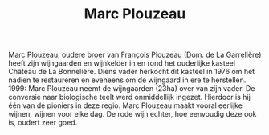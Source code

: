 ﻿---
title: Marc Plouzeau
huis:  Dom. de La Bonnelière
dept:  Indre et Loire
regio: Touraine
photo: plouzeau.jpg
layout: wijnhuis

wijnen:
    - naam:  Les Devants'14
      ref:   
      app:   A.O.C. Touraine
      type:  Blanc sec
      cep:   Sauvignon blanc
      prijs: €8.07
      
      
    - naam:  Le Chenin'12
      ref:   
      app:   A.O.C. Touraine
      type:  Blanc sec
      cep:   Chenin blanc
      prijs: €9.42
      
    - naam:  Rive Gauche'12
      ref:   
      app:   A.O.C. Chinon
      type:  Rouge
      cep:   Cabernet franc
      prijs: €7.65
      
    - naam:  Rive Gauche'08 (37.5cl)
      ref:   
      app:   A.O.C. Chinon
      type:  Rouge
      cep:   Cabernet franc
      prijs: €4.13
      opm:   the last bottles
      
    - naam:  La Chapelle'07
      ref:   
      app:   A.O.C. Chinon
      type:  Rouge
      cep:   Cabernet franc
      prijs: €11.44
      opm:   the last bottles
      
      
      

---
Marc Plouzeau, oudere broer van François Plouzeau (Dom. de La Garrelière) heeft zijn wijngaarden en wijnkelder in en rond het ouderlijke kasteel Château de La Bonnelière. Diens vader herkocht dit kasteel in 1976 om het nadien te restaureren en eveneens om de wijngaard in ere te herstellen.
1999: Marc Plouzeau neemt de wijngaarden (23ha) over van zijn vader. De conversie naar biologische teelt werd onmiddellijk ingezet. Hierdoor is hij één van de pioniers in deze regio. Marc Plouzeau maakt vooral eerlijke wijnen, wijnen voor elke dag. De rode wijn echter, hoe eenvoudig deze ook is, oudert zeer goed.   
